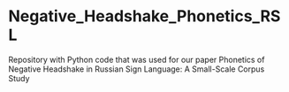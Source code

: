 # Negative_Headshake_Phonetics_RSL
Repository with Python code that was used for our paper Phonetics of Negative Headshake in Russian Sign Language: A Small-Scale Corpus Study 
